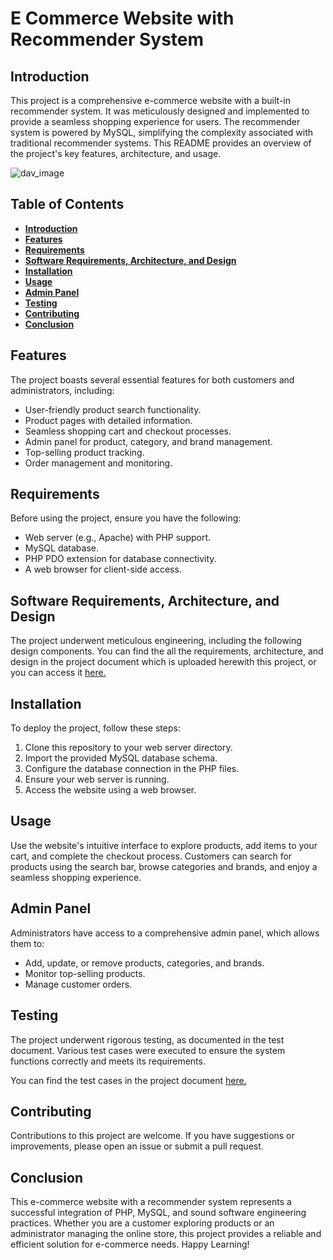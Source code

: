# E Commerce Website with Recommender System

## Introduction <a name="intro"></a>

This project is a comprehensive e-commerce website with a built-in recommender system. It was meticulously designed and implemented to provide a seamless shopping experience for users. The recommender system is powered by MySQL, simplifying the complexity associated with traditional recommender systems. This README provides an overview of the project's key features, architecture, and usage.


![dav_image](https://media.designrush.com/articles/1628/conversions/_1523977145_341_ecommerce-details.jpg)

## Table of Contents

- [**Introduction**](#intro)
- [**Features**](#features)
- [**Requirements**](#req)
- [**Software Requirements, Architecture, and Design**](#doc)
- [**Installation**](#install)
- [**Usage**](#usage)
- [**Admin Panel**](#admin_panel)
- [**Testing**](#test_doc)
- [**Contributing**](#contr)
- [**Conclusion**](#conc)

## Features <a name="features"></a>

The project boasts several essential features for both customers and administrators, including:

  - User-friendly product search functionality.
  - Product pages with detailed information.
  - Seamless shopping cart and checkout processes.
  - Admin panel for product, category, and brand management.
  - Top-selling product tracking.
  - Order management and monitoring.

## Requirements <a name="req"></a>

Before using the project, ensure you have the following:

  - Web server (e.g., Apache) with PHP support.
  - MySQL database.
  - PHP PDO extension for database connectivity.
  - A web browser for client-side access.

## Software Requirements, Architecture, and Design <a name="doc"></a>

The project underwent meticulous engineering, including the following design components. You can find the all the requirements, architecture, and design in the project document which is uploaded herewith this project, or you can access it [here.](https://github.com/mmhaashir/E-Commerce-Website-with-Recommender-System/blob/main/Project_Document.pdf)

## Installation <a name="install"></a>

To deploy the project, follow these steps:

  1. Clone this repository to your web server directory.
  2. Import the provided MySQL database schema.
  3. Configure the database connection in the PHP files.
  4. Ensure your web server is running.
  5. Access the website using a web browser.


## Usage <a name="usage"></a>

Use the website's intuitive interface to explore products, add items to your cart, and complete the checkout process. Customers can search for products using the search bar, browse categories and brands, and enjoy a seamless shopping experience.

## Admin Panel <a name="admin_panel"></a>

Administrators have access to a comprehensive admin panel, which allows them to:

  - Add, update, or remove products, categories, and brands.
  - Monitor top-selling products.
  - Manage customer orders.

## Testing <a name="test_doc"></a>

The project underwent rigorous testing, as documented in the test document. Various test cases were executed to ensure the system functions correctly and meets its requirements.

You can find the test cases in the project document [here.](https://github.com/mmhaashir/E-Commerce-Website-with-Recommender-System/blob/main/Project_Document.pdf)

## Contributing <a name="contr"></a>

Contributions to this project are welcome. If you have suggestions or improvements, please open an issue or submit a pull request.

## Conclusion <a name="conc"></a>

This e-commerce website with a recommender system represents a successful integration of PHP, MySQL, and sound software engineering practices. Whether you are a customer exploring products or an administrator managing the online store, this project provides a reliable and efficient solution for e-commerce needs. Happy Learning!






